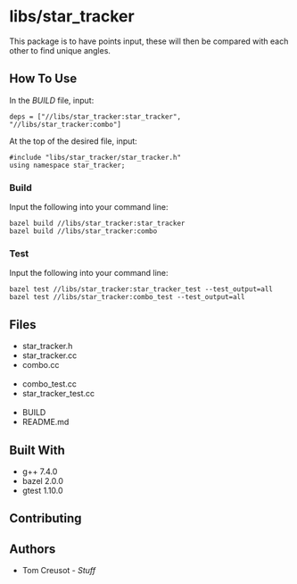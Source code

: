 # libs/star_tracker
This package is to have points input, these will then be compared with each other to find unique angles.

## How To Use
In the *BUILD* file, input:
```
deps = ["//libs/star_tracker:star_tracker", "//libs/star_tracker:combo"]
```
At the top of the desired file, input:
```
#include "libs/star_tracker/star_tracker.h"
using namespace star_tracker;
```

### Build
Input the following into your command line:
```
bazel build //libs/star_tracker:star_tracker
bazel build //libs/star_tracker:combo
```

### Test
Input the following into your command line:
```
bazel test //libs/star_tracker:star_tracker_test --test_output=all
bazel test //libs/star_tracker:combo_test --test_output=all
```


## Files
* star_tracker.h
* star_tracker.cc
* combo.cc
<br /><br />
* combo_test.cc
* star_tracker_test.cc
<br /><br />
* BUILD
* README.md

## Built With
* g++	7.4.0
* bazel	2.0.0
* gtest	1.10.0

## Contributing

## Authors
* Tom Creusot - *Stuff*

